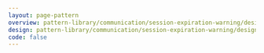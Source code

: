 ```yaml
---
layout: page-pattern
overview: pattern-library/communication/session-expiration-warning/design/overview.md
design: pattern-library/communication/session-expiration-warning/design/design.md
code: false
---
```

